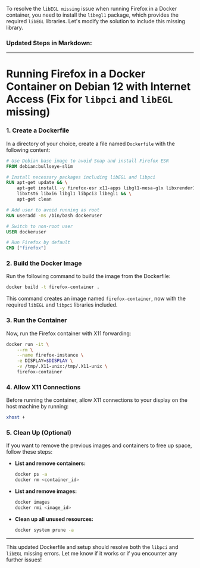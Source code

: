 To resolve the `libEGL missing` issue when running Firefox in a Docker container, you need to install the `libegl1` package, which provides the required `libEGL` libraries. Let's modify the solution to include this missing library.

### Updated Steps in Markdown:

---

# Running Firefox in a Docker Container on Debian 12 with Internet Access (Fix for `libpci` and `libEGL` missing)

### 1. **Create a Dockerfile**

In a directory of your choice, create a file named `Dockerfile` with the following content:

```Dockerfile
# Use Debian base image to avoid Snap and install Firefox ESR
FROM debian:bullseye-slim

# Install necessary packages including libEGL and libpci
RUN apt-get update && \
    apt-get install -y firefox-esr x11-apps libgl1-mesa-glx libxrender1 \
    libxtst6 libxi6 libgl1 libpci3 libegl1 && \
    apt-get clean

# Add user to avoid running as root
RUN useradd -ms /bin/bash dockeruser

# Switch to non-root user
USER dockeruser

# Run Firefox by default
CMD ["firefox"]
```

### 2. **Build the Docker Image**

Run the following command to build the image from the Dockerfile:

```bash
docker build -t firefox-container .
```

This command creates an image named `firefox-container`, now with the required `libEGL` and `libpci` libraries included.

### 3. **Run the Container**

Now, run the Firefox container with X11 forwarding:

```bash
docker run -it \
    --rm \
    --name firefox-instance \
    -e DISPLAY=$DISPLAY \
    -v /tmp/.X11-unix:/tmp/.X11-unix \
    firefox-container
```

### 4. **Allow X11 Connections**

Before running the container, allow X11 connections to your display on the host machine by running:

```bash
xhost +
```

### 5. **Clean Up (Optional)**

If you want to remove the previous images and containers to free up space, follow these steps:

- **List and remove containers:**

  ```bash
  docker ps -a
  docker rm <container_id>
  ```

- **List and remove images:**

  ```bash
  docker images
  docker rmi <image_id>
  ```

- **Clean up all unused resources:**

  ```bash
  docker system prune -a
  ```

---

This updated Dockerfile and setup should resolve both the `libpci` and `libEGL` missing errors. Let me know if it works or if you encounter any further issues!
